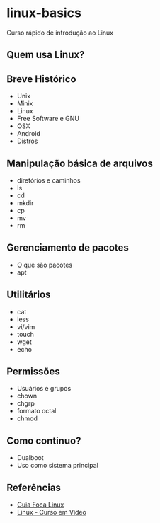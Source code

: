 # linux-basics
Curso rápido de introdução ao Linux

## Quem usa Linux?

## Breve Histórico

 - Unix
 - Minix
 - Linux 
 - Free Software e GNU
 - OSX
 - Android
 - Distros
 
## Manipulação básica de arquivos

 - diretórios e caminhos
 - ls
 - cd
 - mkdir
 - cp
 - mv
 - rm

## Gerenciamento de pacotes

- O que são pacotes
- apt
 
## Utilitários

 - cat
 - less
 - vi/vim
 - touch
 - wget
 - echo

## Permissões

 - Usuários e grupos
 - chown
 - chgrp
 - formato octal
 - chmod
 
## Como continuo?

 - Dualboot
 - Uso como sistema principal
 




## Referências

 - [Guia Foca Linux](https://www.guiafoca.org/)
 - [Linux - Curso em Vídeo](https://www.cursoemvideo.com/curso/linux/)
